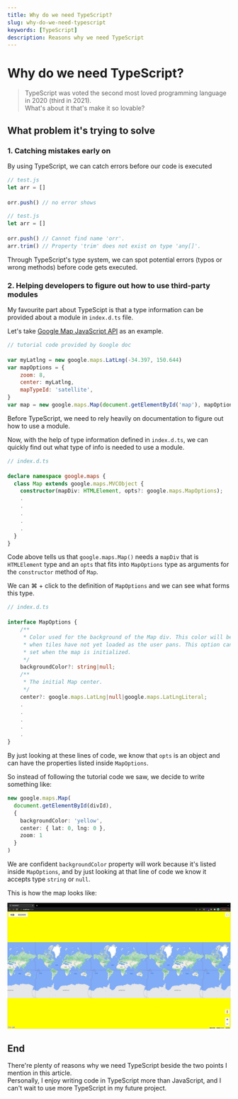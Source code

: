```yaml
---
title: Why do we need TypeScript?
slug: why-do-we-need-typescript
keywords: [TypeScript]
description: Reasons why we need TypeScript
---
```


# Why do we need TypeScript?

> TypeScript was voted the second most loved programming language in 2020 (third in 2021).  
> What's about it that's make it so lovable?

## What problem it's trying to solve

### 1. Catching mistakes early on

By using TypeScript, we can catch errors before our code is executed

```js
// test.js
let arr = []

orr.push() // no error shows
```

```ts
// test.js
let arr = []

orr.push() // Cannot find name 'orr'.
arr.trim() // Property 'trim' does not exist on type 'any[]'.
```

Through TypeScript's type system, we can spot potential errors (typos or wrong methods) before code gets executed.

### 2. Helping developers to figure out how to use third-party modules

My favourite part about TypeScipt is that a type information can be provided about a module in `index.d.ts` file.

Let's take [Google Map JavaScript API](https://developers.google.com/maps/documentation/javascript?hl=en) as an example.

```js
// tutorial code provided by Google doc

var myLatlng = new google.maps.LatLng(-34.397, 150.644)
var mapOptions = {
    zoom: 8,
    center: myLatlng,
    mapTypeId: 'satellite',
}
var map = new google.maps.Map(document.getElementById('map'), mapOptions)
```

Before TypeScript, we need to rely heavily on documentation to figure out how to use a module.

Now, with the help of type information defined in `index.d.ts`, we can quickly find out what type of info is needed to use a module.

```ts
// index.d.ts

declare namespace google.maps {
  class Map extends google.maps.MVCObject {
    constructor(mapDiv: HTMLElement, opts?: google.maps.MapOptions);
    .
    .
    .
    .
    .
  }
}
```

Code above tells us that `google.maps.Map()` needs a `mapDiv` that is `HTMLElement` type and an `opts` that fits into `MapOptions` type as arguments for the `constructor` method of `Map`.

We can ⌘ + click to the definition of `MapOptions` and we can see what forms this type.

```ts
// index.d.ts

interface MapOptions {
    /**
     * Color used for the background of the Map div. This color will be visible
     * when tiles have not yet loaded as the user pans. This option can only be
     * set when the map is initialized.
     */
    backgroundColor?: string|null;
    /**
     * The initial Map center.
     */
    center?: google.maps.LatLng|null|google.maps.LatLngLiteral;
    .
    .
    .
    .
    .
}
```

By just looking at these lines of code, we know that `opts` is an object and can have the properties listed inside `MapOptions`.

So instead of following the tutorial code we saw, we decide to write something like:

<!-- prettier-ignore -->
```ts
new google.maps.Map(
  document.getElementById(divId), 
  { 
    backgroundColor: 'yellow', 
    center: { lat: 0, lng: 0 }, 
    zoom: 1 
  }
)
```

We are confident `backgroundColor` property will work because it's listed inside `MapOptions`, and by just looking at that line of code we know it accepts type `string` or `null`.

This is how the map looks like:

![map](../../assets/why-do-we-need-typescript/map.png)

## End

There're plenty of reasons why we need TypeScript beside the two points I mention in this article.  
Personally, I enjoy writing code in TypeScript more than JavaScript, and I can't wait to use more TypeScript in my future project.

